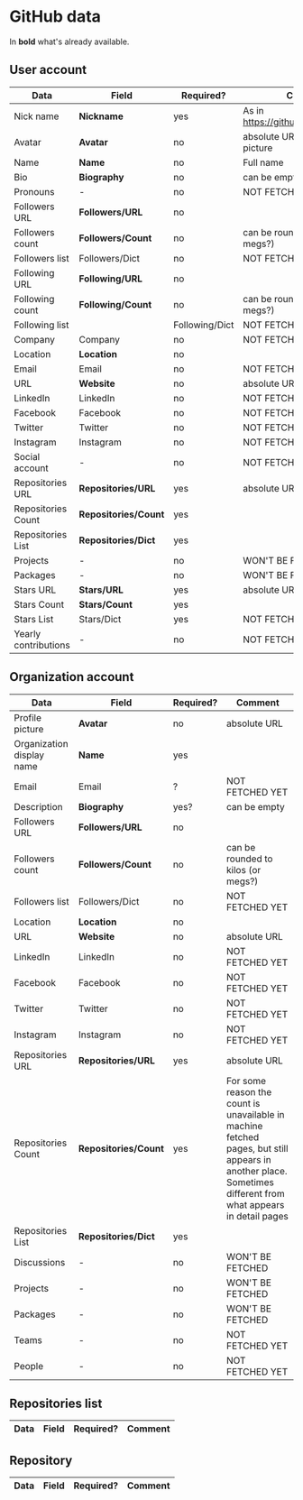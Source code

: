 # GitHub data
In **bold** what's already available.

## User account
Data | Field | Required? | Comment
--- | --- | --- | ---
Nick name | **Nickname** | yes | As in https://github.com/NICKNAME
Avatar | **Avatar** | no | absolute URL of the profile picture
Name | **Name** | no | Full name
Bio | **Biography** | no | can be empty
Pronouns | - | no | NOT FETCHED YET
Followers URL | **Followers/URL** | no |
Followers count | **Followers/Count** | no | can be rounded to kilos (or megs?)
Followers list | Followers/Dict | no | NOT FETCHED YET
Following URL | **Following/URL** | no |
Following count | **Following/Count** | no | can be rounded to kilos (or megs?)
Following list | | Following/Dict | NOT FETCHED YET
Company | Company | no | NOT FETCHED YET
Location | **Location** | no |
Email | Email | no | NOT FETCHED YET
URL | **Website** | no | absolute URL
LinkedIn | LinkedIn | no | NOT FETCHED YET
Facebook | Facebook | no | NOT FETCHED YET
Twitter | Twitter | no | NOT FETCHED YET
Instagram | Instagram | no | NOT FETCHED YET
Social account | - | no | NOT FETCHED YET
Repositories URL | **Repositories/URL** | yes | absolute URL
Repositories Count | **Repositories/Count** | yes |
Repositories List | **Repositories/Dict** | yes | 
Projects | - | no | WON'T BE FETCHED
Packages | - | no | WON'T BE FETCHED
Stars URL | **Stars/URL** | yes | absolute URL
Stars Count | **Stars/Count** | yes |
Stars List | Stars/Dict | yes | NOT FETCHED YET
Yearly contributions | - | no | NOT FETCHED YET

## Organization account
Data | Field | Required? | Comment
--- | --- | --- | ---
Profile picture | **Avatar** | no | absolute URL
Organization display name | **Name** | yes |
Email | Email | ? | NOT FETCHED YET
Description | **Biography** | yes?| can be empty
Followers URL | **Followers/URL** | no |
Followers count | **Followers/Count** | no | can be rounded to kilos (or megs?)
Followers list | Followers/Dict | no | NOT FETCHED YET
Location | **Location** | no |
URL | **Website** | no | absolute URL
LinkedIn | LinkedIn | no | NOT FETCHED YET
Facebook | Facebook | no | NOT FETCHED YET
Twitter | Twitter | no | NOT FETCHED YET
Instagram | Instagram | no | NOT FETCHED YET
Repositories URL | **Repositories/URL** | yes | absolute URL
Repositories Count | **Repositories/Count** | yes | For some reason the count is unavailable in machine fetched pages, but still appears in another place. Sometimes different from what appears in detail pages
Repositories List | **Repositories/Dict** | yes | 
Discussions | - | no | WON'T BE FETCHED
Projects | - | no | WON'T BE FETCHED
Packages | - | no | WON'T BE FETCHED
Teams | - | no | NOT FETCHED YET
People | - | no | NOT FETCHED YET

## Repositories list
Data | Field | Required? | Comment
--- | --- | --- | ---

## Repository
Data | Field | Required? | Comment
--- | --- | --- | ---
